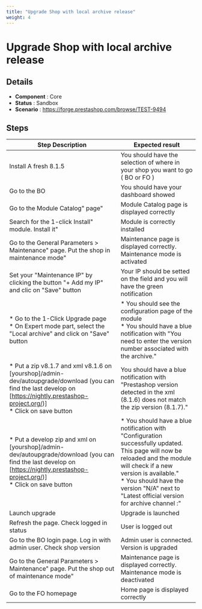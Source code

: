```yaml
---
title: "Upgrade Shop with local archive release"
weight: 4
---
```


# Upgrade Shop with local archive release
## Details
* **Component** : Core
* **Status** : Sandbox
* **Scenario** : https://forge.prestashop.com/browse/TEST-9494

## Steps
| Step Description | Expected result |
| ----- | ----- |
| Install A fresh 8.1.5 | You should have the selection of where in your shop you want to go ( BO or FO ) |
| Go to the BO | You should have your dashboard showed |
| Go to the Module Catalog" page" | Module Catalog page is displayed correctly |
| Search for the 1-click Install" module. Install it" | Module is correctly installed |
| Go to the General Parameters > Maintenance" page. Put the shop in maintenance mode" | Maintenance page is displayed correctly. Maintenance mode is activated |
| Set your "Maintenance IP" by clicking the button "+ Add my IP" and clic on "Save" button | Your IP should be setted on the field and you will have the green notification |
| * Go to the 1-Click Upgrade page<br> * On Expert mode part, select the "Local archive" and click on "Save" button | * You should see the configuration page of the module <br> * You should have a blue notification with "You need to enter the version number associated with the archive." |
| * Put a zip v8.1.7 and xml v8.1.6 on [yourshop]/admin-dev/autoupgrade/download (you can find the last develop on [https://nightly.prestashop-project.org/)] <br> * Click on save button | You should have a blue notification with "Prestashop version detected in the xml (8.1.6) does not match the zip version (8.1.7)." |
| * Put a develop zip and xml on [yourshop]/admin-dev/autoupgrade/download (you can find the last develop on [https://nightly.prestashop-project.org/)] <br> * Click on save button | * You should have a blue notification with "Configuration successfully updated. This page will now be reloaded and the module will check if a new version is available." <br> * You should have the version "N/A" next to "Latest official version for archive channel :" |
| Launch upgrade | Upgrade is launched |
| Refresh the page. Check logged in status | User is logged out |
| Go to the BO login page. Log in with admin user. Check shop version | Admin user is connected. Version is upgraded |
| Go to the General Parameters > Maintenance" page. Put the shop out of maintenance mode" | Maintenance page is displayed correctly. Maintenance mode is deactivated |
| Go to the FO homepage | Home page is displayed correctly |
